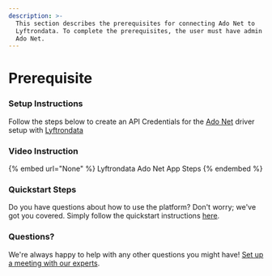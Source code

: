 ```yaml
---
description: >-
  This section describes the prerequisites for connecting Ado Net to
  Lyftrondata. To complete the prerequisites, the user must have admin access to
  Ado Net.
---
```


# Prerequisite

<mark style="color:blue;"></mark>

### Setup Instructions

Follow the steps below to create an API Credentials for the [Ado Net](None) driver setup with [Lyftrondata](https://www.lyftrondata.com)

### Video Instruction

{% embed url="None" %}
Lyftrondata Ado Net App Steps
{% endembed %}

### Quickstart Steps

Do you have questions about how to use the platform? Don't worry; we've got you covered. Simply follow the quickstart instructions [here](README.md).

### Questions? <a href="#questions" id="questions"></a>

We're always happy to help with any other questions you might have! [Set up a meeting with our experts](https://www.lyftrondata.com/book-a-meeting/).


